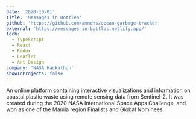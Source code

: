 ```yaml
---
date: '2020-10-01'
title: 'Messages in Bottles'
github: 'https://github.com/amndns/ocean-garbage-tracker'
external: 'https://messages-in-bottles.netlify.app/'
tech:
  - TypeScript
  - React
  - Redux
  - Leaflet
  - Ant Design
company: 'NASA Hackathon'
showInProjects: false
---
```


An online platform containing interactive visualizations and information on coastal plastic waste using remote sensing data from Sentinel-2. It was created during the 2020 NASA International Space Apps Challenge, and won as one of the Manila region Finalists and Global Nominees.
